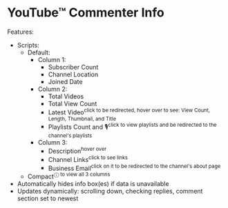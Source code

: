 # YouTube™ Commenter Info

Features:
- Scripts:
  - Default:
    - Column 1:
      - Subscriber Count
      - Channel Location
      - Joined Date
    - Column 2:
      - Total Videos
      - Total View Count
      - Latest Video<sup>click to be redirected, hover over to see: View Count, Length, Thumbnail, and Title</sup>
      - Playlists Count and 🎙<sup>click to view playlists and be redirected to the channel's playlists</sup>
    - Column 3:
      - Description<sup>hover over</sup>
      - Channel Links<sup>click to see links</sup>
      - Business Email<sup>click on it to be redirected to the channel's about page</sup>
  - Compact<sup>ⓘ to view all 3 columns</sup>
- Automatically hides info box(es) if data is unavailable
- Updates dynamically: scrolling down, checking replies, comment section set to newest
